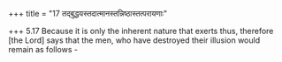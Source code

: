 +++
title = "17 तद्बुद्धयस्तदात्मानस्तन्निष्ठास्तत्परायणाः"

+++
5.17 Because it is only the inherent nature that exerts thus, therefore
\[the Lord\] says that the men, who have destroyed their illusion would
remain as follows -
